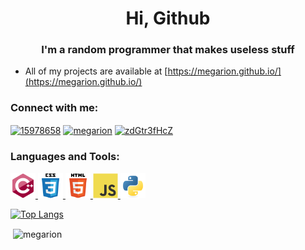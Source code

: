<h1 align="center">Hi, Github</h1>
<h3 align="center">I'm a random programmer that makes useless stuff</h3>

- All of my projects are available at [https://megarion.github.io/](https://megarion.github.io/)

<h3 align="left">Connect with me:</h3>
<p align="left">
<a href="https://stackoverflow.com/users/15978658" target="blank"><img align="center" src="https://raw.githubusercontent.com/rahuldkjain/github-profile-readme-generator/master/src/images/icons/Social/stack-overflow.svg" alt="15978658" height="30" width="40" /></a>
<a href="https://www.youtube.com/channel/UCBrlr_nVSQ_4kZtsY58Q8wA" target="blank"><img align="center" src="https://raw.githubusercontent.com/rahuldkjain/github-profile-readme-generator/master/src/images/icons/Social/youtube.svg" alt="megarion" height="30" width="40" /></a>
<a href="https://discord.gg/zdGtr3fHcZ" target="blank"><img align="center" src="https://raw.githubusercontent.com/rahuldkjain/github-profile-readme-generator/master/src/images/icons/Social/discord.svg" alt="zdGtr3fHcZ" height="30" width="40" /></a>
</p>

<h3 align="left">Languages and Tools:</h3>
<p align="left"> <a href="https://www.w3schools.com/cpp/" target="_blank"> <img src="https://raw.githubusercontent.com/devicons/devicon/master/icons/cplusplus/cplusplus-original.svg" alt="cplusplus" width="40" height="40"/> </a> <a href="https://www.w3schools.com/css/" target="_blank"> <img src="https://raw.githubusercontent.com/devicons/devicon/master/icons/css3/css3-original-wordmark.svg" alt="css3" width="40" height="40"/> </a> <a href="https://www.w3.org/html/" target="_blank"> <img src="https://raw.githubusercontent.com/devicons/devicon/master/icons/html5/html5-original-wordmark.svg" alt="html5" width="40" height="40"/> </a> <a href="https://developer.mozilla.org/en-US/docs/Web/JavaScript" target="_blank"> <img src="https://raw.githubusercontent.com/devicons/devicon/master/icons/javascript/javascript-original.svg" alt="javascript" width="40" height="40"/> </a> <a href="https://www.python.org" target="_blank"> <img src="https://raw.githubusercontent.com/devicons/devicon/master/icons/python/python-original.svg" alt="python" width="40" height="40"/> </a> </p>

[![Top Langs](https://github-readme-stats.vercel.app/api/top-langs/?username=Megarion&langs_count=5)](https://github.com/Megarion/github-readme-stats)

<p>&nbsp;<img align="center" src="https://github-readme-stats.vercel.app/api?username=megarion&show_icons=true&theme=dark&locale=en" alt="megarion" /></p>

